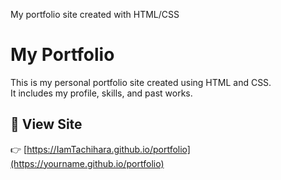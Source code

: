 My portfolio site created with HTML/CSS
# My Portfolio

This is my personal portfolio site created using HTML and CSS.  
It includes my profile, skills, and past works.

## 🔗 View Site

👉 [https://IamTachihara.github.io/portfolio](https://yourname.github.io/portfolio)
